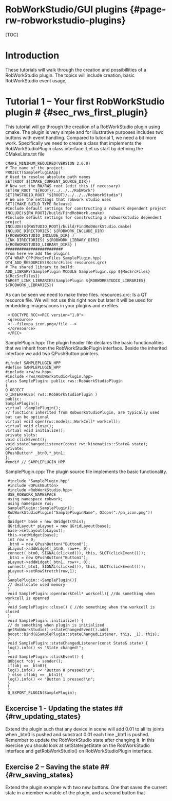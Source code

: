 RobWorkStudio/GUI plugins	 {#page-rw-robworkstudio-plugins} 
=========================

[TOC]

# Introduction #
These tutorials will walk through the creation and possibillities of a RobWorkStudio plugin. The topics will
include creation, basic RobWorkStudio event usage,

# Tutorial 1 – Your first RobWorkStudio plugin # {#sec_rws_first_plugin}
 This tutorial will go through the creation of a RobWorkStudio plugin using cmake. The plugin is very simple
 and for illustrative purposes includes two buttons with event handling.
 Compared to tutorial 1, we need a bit more work. Specifically we need to create a class that implements
 the RobWorkStudioPlugin class interface. Let us start by defining the CMakeLists.txt file
 
 ~~~
 CMAKE_MINIMUM_REQUIRED(VERSION 2.6.0)
 # The name of the project.
 PROJECT(SamplePluginApp)
 # Used to resolve absolute path names
 SET(ROOT ${CMAKE_CURRENT_SOURCE_DIR})
 # Now set the RW/RWS root (edit this if necessary)
 SET(RW_ROOT "${ROOT}/../../../RobWork")
 SET(RWSTUDIO_ROOT "${ROOT}/../../../RobWorkStudio")
 # We use the settings that robwork studio uses
 SET(CMAKE_BUILD_TYPE Release)
 #Include default settings for constructing a robwork dependent project
 INCLUDE(${RW_ROOT}/build/FindRobWork.cmake)
 #Include default settings for constructing a robworkstudio dependent project
 INCLUDE(${RWSTUDIO_ROOT}/build/FindRobWorkStudio.cmake)
 INCLUDE_DIRECTORIES( ${ROBWORK_INCLUDE_DIR} ${ROBWORKSTUDIO_INCLUDE_DIR} )
 LINK_DIRECTORIES( ${ROBWORK_LIBRARY_DIRS} ${ROBWORKSTUDIO_LIBRARY_DIRS} )
 #########################
 From here we add the plugins
 QT4_WRAP_CPP(MocSrcFiles SamplePlugin.hpp)
 QT4_ADD_RESOURCES(RccSrcFiles resources.qrc)
 # The shared library to build:
 ADD_LIBRARY(SamplePlugin MODULE SamplePlugin.cpp ${MocSrcFiles} ${RccSrcFiles})
 TARGET_LINK_LIBRARIES(SamplePlugin ${ROBWORKSTUDIO_LIBRARIES} ${ROBWORK_LIBRARIES})
 ~~~

 As can be seen we need to make three files.
 resources.qrc: Is a QT resource file. We will not use this right now but later it will be used for embedding
 images/icons in your plugins and exefiles.
~~~{.xml}
 <!DOCTYPE RCC><RCC version="1.0">
 <qresource>
 <!--file>pa_icon.png</file -->
 </qresource>
 </RCC>
~~~

 SamplePlugin.hpp: The plugin header file declares the basic functionalities that we inherit from the
 RobWorkStudioPlugin interface. Beside the inherited interface we add two QPushButton pointers.

 ~~~{.cpp}
 #ifndef SAMPLEPLUGIN_HPP
 #define SAMPLEPLUGIN_HPP
 #include <rw/rw.hpp>
 #include <rws/RobWorkStudioPlugin.hpp>
 class SamplePlugin: public rws::RobWorkStudioPlugin
 {
 Q_OBJECT
 Q_INTERFACES( rws::RobWorkStudioPlugin )
 public:
 SamplePlugin();
 virtual ~SamplePlugin();
 // functions inherited from RobworkStudioPlugin, are typically used but can be optional
 virtual void open(rw::models::WorkCell* workcell);
 virtual void close();
 virtual void initialize();
 private slots:
 void clickEvent();
 void stateChangedListener(const rw::kinematics::State& state);
 private:
 QPushButton* _btn0,*_btn1;
 };
 #endif // SAMPLEPLUGIN_HPP
 ~~~

 SamplePlugin.cpp: The plugin source file implements the basic functionality.

~~~{.cpp}
 #include "SamplePlugin.hpp"
 #include <QPushButton>
 #include <RobWorkStudio.hpp>
 USE_ROBWORK_NAMESPACE
 using namespace robwork;
 using namespace rws;
 SamplePlugin::SamplePlugin():
 RobWorkStudioPlugin("SamplePluginName", QIcon(":/pa_icon.png"))
 {
 QWidget* base = new QWidget(this);
 QGridLayout* pLayout = new QGridLayout(base);
 base->setLayout(pLayout);
 this->setWidget(base);
 int row = 0;
 _btn0 = new QPushButton("Button0");
 pLayout->addWidget(_btn0, row++, 0);
 connect(_btn0, SIGNAL(clicked()), this, SLOT(clickEvent()));
 _btn1 = new QPushButton("Button1");
 pLayout->addWidget(_btn1, row++, 0);
 connect(_btn1, SIGNAL(clicked()), this, SLOT(clickEvent()));
 pLayout->setRowStretch(row,1);
 }
 SamplePlugin::~SamplePlugin(){
 // deallocate used memory
 }
 void SamplePlugin::open(WorkCell* workcell){ //do something when workcell is openned
 }
 void SamplePlugin::close() { //do something when the workcell is closed
 }
 void SamplePlugin::initialize() {
 // do something when plugin is initialized
 getRobWorkStudio()->stateChangedEvent().add(
 boost::bind(&SamplePlugin::stateChangedListener, this, _1), this);
 }
 void SamplePlugin::stateChangedListener(const State& state) {
 log().info() << "State changed!";
 }
 void SamplePlugin::clickEvent() {
 QObject *obj = sender();
 if(obj == _btn0){
 log().info() << "Button 0 pressed!\n";
 } else if(obj == _btn1){
 log().info() << "Button 1 pressed!\n";
 }
 }
 Q_EXPORT_PLUGIN(SamplePlugin);
~~~

## Excercise 1 - Updating the states ## {#rw_updating_states}
 Extend the plugin such that any device in scene will add 0.01 to all its joints when _btn0 is pushed and
 substract 0.01 each time _btn1 is pushed. Remember to update the RobWorkStudio state after changing it.
 In this exercise you should look at setState/getState on the RobWorkStudio interface and
 getRobWorkStudio() on RobWorkStudioPlugin interface.

## Exercise 2 – Saving the state ## {#rw_saving_states}
 Extend the plugin example with two new buttons. One that saves the current state in a member variable of
 the plugin, and a second button that

